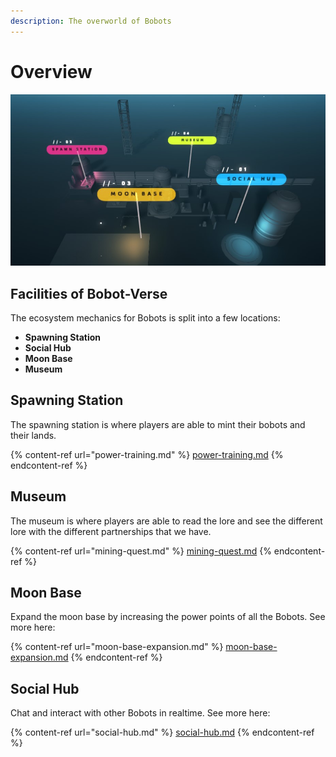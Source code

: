 ```yaml
---
description: The overworld of Bobots
---
```


# Overview

![Menu to select what activities you want to do](../.gitbook/assets/overview.jpg)

## Facilities of Bobot-Verse

The ecosystem mechanics for Bobots is split into a few locations:

* **Spawning Station**&#x20;
* **Social Hub**
* **Moon Base**
* **Museum**

## Spawning Station

The spawning station is where players are able to mint their bobots and their lands.&#x20;

{% content-ref url="power-training.md" %}
[power-training.md](power-training.md)
{% endcontent-ref %}

## Museum

The museum is where players are able to read the lore and see the different lore with the different partnerships that we have. &#x20;

{% content-ref url="mining-quest.md" %}
[mining-quest.md](mining-quest.md)
{% endcontent-ref %}

## Moon Base

Expand the moon base by increasing the power points of all the Bobots. See more here:

{% content-ref url="moon-base-expansion.md" %}
[moon-base-expansion.md](moon-base-expansion.md)
{% endcontent-ref %}

## **Social Hub**

Chat and interact with other Bobots in realtime. See more here:

{% content-ref url="social-hub.md" %}
[social-hub.md](social-hub.md)
{% endcontent-ref %}
